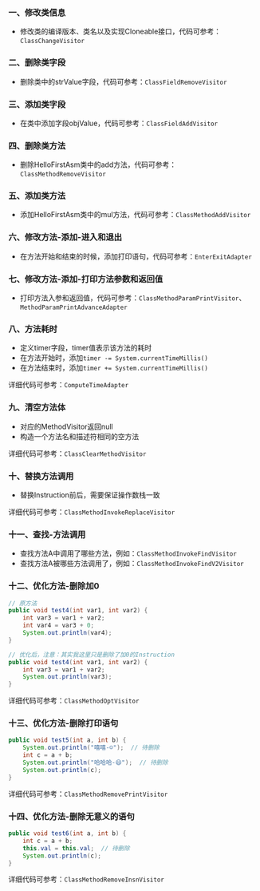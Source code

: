 ### 一、修改类信息    
- 修改类的编译版本、类名以及实现Cloneable接口，代码可参考：`ClassChangeVisitor`   
### 二、删除类字段  
- 删除类中的strValue字段，代码可参考：`ClassFieldRemoveVisitor`  
### 三、添加类字段    
- 在类中添加字段objValue，代码可参考：`ClassFieldAddVisitor`       
### 四、删除类方法   
- 删除HelloFirstAsm类中的add方法，代码可参考：`ClassMethodRemoveVisitor`    
### 五、添加类方法    
- 添加HelloFirstAsm类中的mul方法，代码可参考：`ClassMethodAddVisitor`
### 六、修改方法-添加-进入和退出
- 在方法开始和结束的时候，添加打印语句，代码可参考：`EnterExitAdapter`  

### 七、修改方法-添加-打印方法参数和返回值 
- 打印方法入参和返回值，代码可参考：`ClassMethodParamPrintVisitor`、`MethodParamPrintAdvanceAdapter`   
  
### 八、方法耗时     
- 定义timer字段，timer值表示该方法的耗时
- 在方法开始时，添加`timer -= System.currentTimeMillis()`
- 在方法结束时，添加`timer += System.currentTimeMillis()`

详细代码可参考：`ComputeTimeAdapter`

### 九、清空方法体     
- 对应的MethodVisitor返回null
- 构造一个方法名和描述符相同的空方法   

详细代码可参考：`ClassClearMethodVisitor`

### 十、替换方法调用   
- 替换Instruction前后，需要保证操作数栈一致   

详细代码可参考：`ClassMethodInvokeReplaceVisitor`   

### 十一、查找-方法调用        
- 查找方法A中调用了哪些方法，例如：`ClassMethodInvokeFindVisitor`
- 查找方法A被哪些方法调用了，例如：`ClassMethodInvokeFindV2Visitor`   

### 十二、优化方法-删除加0   
```Java
// 原方法
public void test4(int var1, int var2) {
    int var3 = var1 + var2;
    int var4 = var3 + 0;
    System.out.println(var4);
}

// 优化后，注意：其实我这里只是删除了加0的Instruction
public void test4(int var1, int var2) {
    int var3 = var1 + var2;
    System.out.println(var3);
}
```  
详细代码可参考：`ClassMethodOptVisitor` 

### 十三、优化方法-删除打印语句  
```Java
public void test5(int a, int b) {
    System.out.println("嘻嘻-☺️");  // 待删除
    int c = a + b;
    System.out.println("哈哈哈-😄");  // 待删除
    System.out.println(c);
}
```   
详细代码可参考：`ClassMethodRemovePrintVisitor`        

### 十四、优化方法-删除无意义的语句    
```Java
public void test6(int a, int b) {
    int c = a + b;
    this.val = this.val;  // 待删除
    System.out.println(c);
}
```     
详细代码可参考：`ClassMethodRemoveInsnVisitor`
